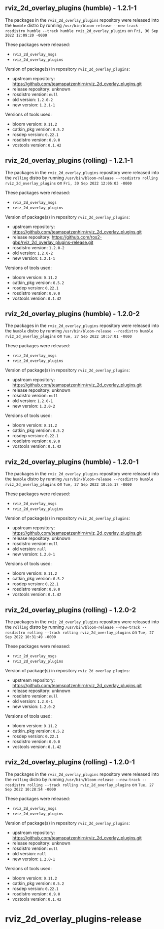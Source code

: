 ## rviz_2d_overlay_plugins (humble) - 1.2.1-1

The packages in the `rviz_2d_overlay_plugins` repository were released into the `humble` distro by running `/usr/bin/bloom-release --new-track --rosdistro humble --track humble rviz_2d_overlay_plugins` on `Fri, 30 Sep 2022 12:09:20 -0000`

These packages were released:
- `rviz_2d_overlay_msgs`
- `rviz_2d_overlay_plugins`

Version of package(s) in repository `rviz_2d_overlay_plugins`:

- upstream repository: https://github.com/teamspatzenhirn/rviz_2d_overlay_plugins.git
- release repository: unknown
- rosdistro version: `null`
- old version: `1.2.0-2`
- new version: `1.2.1-1`

Versions of tools used:

- bloom version: `0.11.2`
- catkin_pkg version: `0.5.2`
- rosdep version: `0.22.1`
- rosdistro version: `0.9.0`
- vcstools version: `0.1.42`


## rviz_2d_overlay_plugins (rolling) - 1.2.1-1

The packages in the `rviz_2d_overlay_plugins` repository were released into the `rolling` distro by running `/usr/bin/bloom-release --rosdistro rolling rviz_2d_overlay_plugins` on `Fri, 30 Sep 2022 12:06:03 -0000`

These packages were released:
- `rviz_2d_overlay_msgs`
- `rviz_2d_overlay_plugins`

Version of package(s) in repository `rviz_2d_overlay_plugins`:

- upstream repository: https://github.com/teamspatzenhirn/rviz_2d_overlay_plugins.git
- release repository: https://github.com/ros2-gbp/rviz_2d_overlay_plugins-release.git
- rosdistro version: `1.2.0-2`
- old version: `1.2.0-2`
- new version: `1.2.1-1`

Versions of tools used:

- bloom version: `0.11.2`
- catkin_pkg version: `0.5.2`
- rosdep version: `0.22.1`
- rosdistro version: `0.9.0`
- vcstools version: `0.1.42`


## rviz_2d_overlay_plugins (humble) - 1.2.0-2

The packages in the `rviz_2d_overlay_plugins` repository were released into the `humble` distro by running `/usr/bin/bloom-release --rosdistro humble rviz_2d_overlay_plugins` on `Tue, 27 Sep 2022 10:57:01 -0000`

These packages were released:
- `rviz_2d_overlay_msgs`
- `rviz_2d_overlay_plugins`

Version of package(s) in repository `rviz_2d_overlay_plugins`:

- upstream repository: https://github.com/teamspatzenhirn/rviz_2d_overlay_plugins.git
- release repository: unknown
- rosdistro version: `null`
- old version: `1.2.0-1`
- new version: `1.2.0-2`

Versions of tools used:

- bloom version: `0.11.2`
- catkin_pkg version: `0.5.2`
- rosdep version: `0.22.1`
- rosdistro version: `0.9.0`
- vcstools version: `0.1.42`


## rviz_2d_overlay_plugins (humble) - 1.2.0-1

The packages in the `rviz_2d_overlay_plugins` repository were released into the `humble` distro by running `/usr/bin/bloom-release --rosdistro humble rviz_2d_overlay_plugins` on `Tue, 27 Sep 2022 10:55:17 -0000`

These packages were released:
- `rviz_2d_overlay_msgs`
- `rviz_2d_overlay_plugins`

Version of package(s) in repository `rviz_2d_overlay_plugins`:

- upstream repository: https://github.com/teamspatzenhirn/rviz_2d_overlay_plugins.git
- release repository: unknown
- rosdistro version: `null`
- old version: `null`
- new version: `1.2.0-1`

Versions of tools used:

- bloom version: `0.11.2`
- catkin_pkg version: `0.5.2`
- rosdep version: `0.22.1`
- rosdistro version: `0.9.0`
- vcstools version: `0.1.42`


## rviz_2d_overlay_plugins (rolling) - 1.2.0-2

The packages in the `rviz_2d_overlay_plugins` repository were released into the `rolling` distro by running `/usr/bin/bloom-release --new-track --rosdistro rolling --track rolling rviz_2d_overlay_plugins` on `Tue, 27 Sep 2022 10:31:49 -0000`

These packages were released:
- `rviz_2d_overlay_msgs`
- `rviz_2d_overlay_plugins`

Version of package(s) in repository `rviz_2d_overlay_plugins`:

- upstream repository: https://github.com/teamspatzenhirn/rviz_2d_overlay_plugins.git
- release repository: unknown
- rosdistro version: `null`
- old version: `1.2.0-1`
- new version: `1.2.0-2`

Versions of tools used:

- bloom version: `0.11.2`
- catkin_pkg version: `0.5.2`
- rosdep version: `0.22.1`
- rosdistro version: `0.9.0`
- vcstools version: `0.1.42`


## rviz_2d_overlay_plugins (rolling) - 1.2.0-1

The packages in the `rviz_2d_overlay_plugins` repository were released into the `rolling` distro by running `/usr/bin/bloom-release --new-track --rosdistro rolling --track rolling rviz_2d_overlay_plugins` on `Tue, 27 Sep 2022 10:28:54 -0000`

These packages were released:
- `rviz_2d_overlay_msgs`
- `rviz_2d_overlay_plugins`

Version of package(s) in repository `rviz_2d_overlay_plugins`:

- upstream repository: https://github.com/teamspatzenhirn/rviz_2d_overlay_plugins.git
- release repository: unknown
- rosdistro version: `null`
- old version: `null`
- new version: `1.2.0-1`

Versions of tools used:

- bloom version: `0.11.2`
- catkin_pkg version: `0.5.2`
- rosdep version: `0.22.1`
- rosdistro version: `0.9.0`
- vcstools version: `0.1.42`


# rviz_2d_overlay_plugins-release
